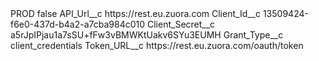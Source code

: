 <?xml version="1.0" encoding="UTF-8"?>
<CustomMetadata xmlns="http://soap.sforce.com/2006/04/metadata" xmlns:xsi="http://www.w3.org/2001/XMLSchema-instance" xmlns:xsd="http://www.w3.org/2001/XMLSchema">
    <label>PROD</label>
    <protected>false</protected>
    <values>
        <field>API_Url__c</field>
        <value xsi:type="xsd:string">https://rest.eu.zuora.com</value>
    </values>
    <values>
        <field>Client_Id__c</field>
        <value xsi:type="xsd:string">13509424-f6e0-437d-b4a2-a7cba984c010</value>
    </values>
    <values>
        <field>Client_Secret__c</field>
        <value xsi:type="xsd:string">a5rJpIPjau1a7sSU+fFw3vBMWKtUakv6SYu3EUMH</value>
    </values>
    <values>
        <field>Grant_Type__c</field>
        <value xsi:type="xsd:string">client_credentials</value>
    </values>
    <values>
        <field>Token_URL__c</field>
        <value xsi:type="xsd:string">https://rest.eu.zuora.com/oauth/token</value>
    </values>
</CustomMetadata>
